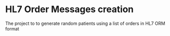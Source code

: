 # HL7 Order Messages creation

The project to to generate random patients using a list of orders in HL7 ORM format
